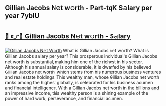 ## Gillian Jacobs N𝚎t w𝚘rth - Part-tqK S𝚊lary per year 7yblU

# <h2><a href="http://gc0hd4f.nevu.top/?p=Gillian+Jacobs">🔗 👉🔴 Gillian Jacobs N𝚎t w𝚘rth - S𝚊lary</a></h2>

[![Gillian Jacobs N𝚎t W𝚘rth](https://i.imgur.com/Oavwk0R.jpeg)](http://gc0hd4f.nevu.top/?p=Gillian+Jacobs)
What is Gillian Jacobs n𝚎t w𝚘rth? What is Gillian Jacobs s𝚊lary per year?
This prosperous individual's Gillian Jacobs net worth is substantial, making him one of the richest in his sector. Although his annual salary is considerable, it is dwarfed by his believed Gillian Jacobs net worth, which stems from his numerous business ventures and real estate holdings. This wealthy man, whose Gillian Jacobs net worth ranks among the highest globally, is celebrated for his business acumen and financial intelligence. With a Gillian Jacobs net worth in the billions and an impressive income, this wealthy person is a shining example of the power of hard work, perseverance, and financial acumen.
